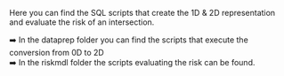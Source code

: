 Here you can find the SQL scripts that create the 1D & 2D representation and evaluate the risk of an intersection.

➡️ In the dataprep folder you can find the scripts that execute the conversion from 0D to 2D   
➡️ In the riskmdl folder the scripts evaluating the risk can be found.
